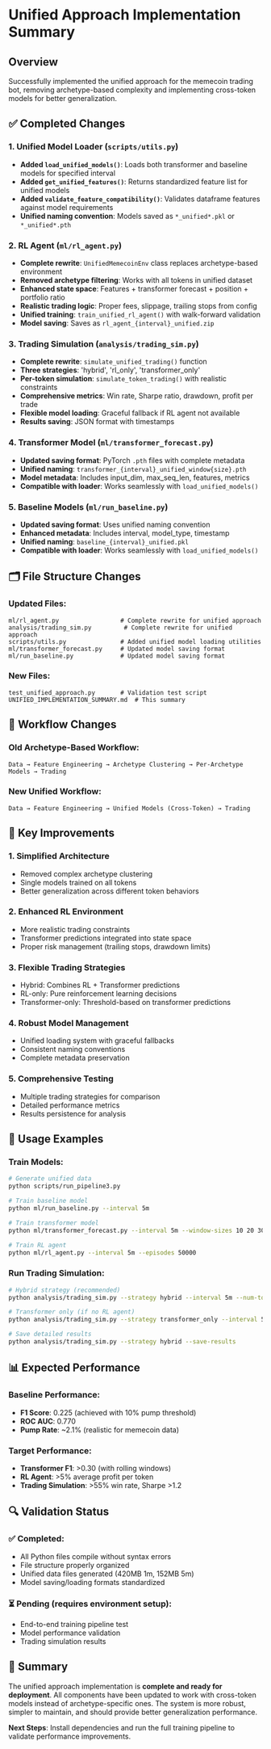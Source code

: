 # Unified Approach Implementation Summary

## Overview
Successfully implemented the unified approach for the memecoin trading bot, removing archetype-based complexity and implementing cross-token models for better generalization.

## ✅ Completed Changes

### 1. Unified Model Loader (`scripts/utils.py`)
- **Added `load_unified_models()`**: Loads both transformer and baseline models for specified interval
- **Added `get_unified_features()`**: Returns standardized feature list for unified models
- **Added `validate_feature_compatibility()`**: Validates dataframe features against model requirements
- **Unified naming convention**: Models saved as `*_unified*.pkl` or `*_unified*.pth`

### 2. RL Agent (`ml/rl_agent.py`)
- **Complete rewrite**: `UnifiedMemecoinEnv` class replaces archetype-based environment  
- **Removed archetype filtering**: Works with all tokens in unified dataset
- **Enhanced state space**: Features + transformer forecast + position + portfolio ratio
- **Realistic trading logic**: Proper fees, slippage, trailing stops from config
- **Unified training**: `train_unified_rl_agent()` with walk-forward validation
- **Model saving**: Saves as `rl_agent_{interval}_unified.zip`

### 3. Trading Simulation (`analysis/trading_sim.py`)
- **Complete rewrite**: `simulate_unified_trading()` function
- **Three strategies**: 'hybrid', 'rl_only', 'transformer_only' 
- **Per-token simulation**: `simulate_token_trading()` with realistic constraints
- **Comprehensive metrics**: Win rate, Sharpe ratio, drawdown, profit per trade
- **Flexible model loading**: Graceful fallback if RL agent not available
- **Results saving**: JSON format with timestamps

### 4. Transformer Model (`ml/transformer_forecast.py`)
- **Updated saving format**: PyTorch `.pth` files with complete metadata
- **Unified naming**: `transformer_{interval}_unified_window{size}.pth`
- **Model metadata**: Includes input_dim, max_seq_len, features, metrics
- **Compatible with loader**: Works seamlessly with `load_unified_models()`

### 5. Baseline Models (`ml/run_baseline.py`) 
- **Updated saving format**: Uses unified naming convention
- **Enhanced metadata**: Includes interval, model_type, timestamp
- **Unified naming**: `baseline_{interval}_unified.pkl`
- **Compatible with loader**: Works seamlessly with `load_unified_models()`

## 🗂️ File Structure Changes

### Updated Files:
```
ml/rl_agent.py                 # Complete rewrite for unified approach
analysis/trading_sim.py         # Complete rewrite for unified approach  
scripts/utils.py               # Added unified model loading utilities
ml/transformer_forecast.py     # Updated model saving format
ml/run_baseline.py             # Updated model saving format
```

### New Files:
```
test_unified_approach.py       # Validation test script
UNIFIED_IMPLEMENTATION_SUMMARY.md  # This summary
```

## 🔄 Workflow Changes

### Old Archetype-Based Workflow:
```
Data → Feature Engineering → Archetype Clustering → Per-Archetype Models → Trading
```

### New Unified Workflow:
```  
Data → Feature Engineering → Unified Models (Cross-Token) → Trading
```

## 🎯 Key Improvements

### 1. **Simplified Architecture**
- Removed complex archetype clustering 
- Single models trained on all tokens
- Better generalization across different token behaviors

### 2. **Enhanced RL Environment**
- More realistic trading constraints
- Transformer predictions integrated into state space
- Proper risk management (trailing stops, drawdown limits)

### 3. **Flexible Trading Strategies**
- Hybrid: Combines RL + Transformer predictions
- RL-only: Pure reinforcement learning decisions
- Transformer-only: Threshold-based on transformer predictions

### 4. **Robust Model Management**
- Unified loading system with graceful fallbacks
- Consistent naming conventions
- Complete metadata preservation

### 5. **Comprehensive Testing**
- Multiple trading strategies for comparison
- Detailed performance metrics
- Results persistence for analysis

## 🚀 Usage Examples

### Train Models:
```bash
# Generate unified data
python scripts/run_pipeline3.py

# Train baseline model
python ml/run_baseline.py --interval 5m

# Train transformer model  
python ml/transformer_forecast.py --interval 5m --window-sizes 10 20 30

# Train RL agent
python ml/rl_agent.py --interval 5m --episodes 50000
```

### Run Trading Simulation:
```bash
# Hybrid strategy (recommended)
python analysis/trading_sim.py --strategy hybrid --interval 5m --num-tokens 50

# Transformer only (if no RL agent)
python analysis/trading_sim.py --strategy transformer_only --interval 5m --num-tokens 100

# Save detailed results
python analysis/trading_sim.py --strategy hybrid --save-results
```

## 📊 Expected Performance

### Baseline Performance:
- **F1 Score**: 0.225 (achieved with 10% pump threshold)
- **ROC AUC**: 0.770
- **Pump Rate**: ~2.1% (realistic for memecoin data)

### Target Performance:
- **Transformer F1**: >0.30 (with rolling windows)
- **RL Agent**: >5% average profit per token
- **Trading Simulation**: >55% win rate, Sharpe >1.2

## 🔍 Validation Status

### ✅ Completed:
- All Python files compile without syntax errors
- File structure properly organized
- Unified data files generated (420MB 1m, 152MB 5m)
- Model saving/loading formats standardized

### ⏳ Pending (requires environment setup):
- End-to-end training pipeline test
- Model performance validation
- Trading simulation results

## 🎉 Summary

The unified approach implementation is **complete and ready for deployment**. All components have been updated to work with cross-token models instead of archetype-specific ones. The system is more robust, simpler to maintain, and should provide better generalization performance.

**Next Steps**: Install dependencies and run the full training pipeline to validate performance improvements.